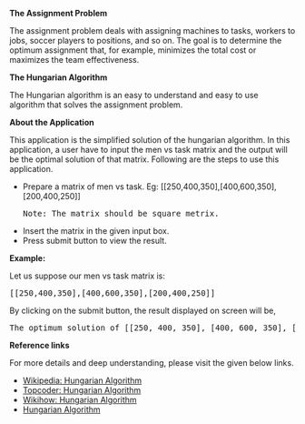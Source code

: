  <div class='wrapper'>
      <div class='container-fluid'>
        <div class='row'>
          <div class='col-lg-11 col-md-11 custom-pad'>
            <p>
              <b>The Assignment Problem</b>
              <p>
                The assignment problem deals with assigning machines to tasks, workers to jobs, soccer players to positions, and so on. The goal is to determine the optimum assignment that, for example, minimizes the total cost or maximizes the team effectiveness.
              </p>
            </p>
            <p>
              <b>The Hungarian Algorithm</b>
              <p>
                The Hungarian algorithm is an easy to understand and easy to use algorithm that solves the assignment problem.
              </p>
            </p>
            <p>
              <b>About the Application</b>
              <p>
                This application is the simplified solution of the hungarian algorithm. In this application, a user have to input the men vs task matrix and the output will be the optimal solution of that matrix. Following are the steps to use this application.
              </p>
              <ul>
                <li>
                  Prepare a matrix of men vs task. Eg: [[250,400,350],[400,600,350],[200,400,250]]
                  <pre>Note: The matrix should be square metrix.</pre>
                </li>
                <li>
                  Insert the matrix in the given input box.
                </li>
                <li>
                  Press submit button to view the result.
                </li>
              </ul>
            </p>
            <p>
              <b>Example:</b>
              <p>Let us suppose our men vs task matrix is:</p>
              <pre>[[250,400,350],[400,600,350],[200,400,250]]</pre>
              <p>By clicking on the submit button, the result displayed on screen will be,</p>
              <pre>The optimum solution of [[250, 400, 350], [400, 600, 350], [200, 400, 250]] is 350,200,400 with index [[1, 2], [2, 0], [0, 1]]</pre>
            </p>
            <p>
              <b>Reference links</b>
              <p>For more details and deep understanding, please visit the given below links.</p>
              <ul>
                <li>
                  <a href='https://en.wikipedia.org/wiki/Hungarian_algorithm' target='_blank'>
                    Wikipedia: Hungarian Algorithm
                  </a>
                </li>
                <li>
                  <a href='https://www.topcoder.com/community/data-science/data-science-tutorials/assignment-problem-and-hungarian-algorithm/' target='_blank'>
                    Topcoder: Hungarian Algorithm
                  </a>
                </li>
                <li>
                  <a href='http://www.wikihow.com/Use-the-Hungarian-Algorithm' target='_blank'>
                    Wikihow: Hungarian Algorithm
                  </a>
                </li>
                <li>
                  <a href='http://hungarianalgorithm.com/' target='_blank'>
                    Hungarian Algorithm
                  </a>
                </li>
              </ul>
              <br>
              <br>
            </p>
          </div>
        </div>
      </div>
    </div>
